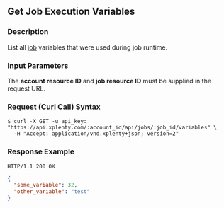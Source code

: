 ## Get Job Execution Variables

### Description
List all [job](https://github.com/xplenty/xplenty-api-doc-v2/blob/master/resources/job.md) variables  that were used during job runtime.

### Input Parameters
The **account resource ID** and **job resource ID** must be supplied in the request URL.

### Request (Curl Call) Syntax
```shell
$ curl -X GET -u api_key: "https://api.xplenty.com/:account_id/api/jobs/:job_id/variables" \
  -H "Accept: application/vnd.xplenty+json; version=2"
```

### Response Example
```HTTP
HTTP/1.1 200 OK
```

```json
{
  "some_variable": 32,
  "other_variable": "test"
}
```
